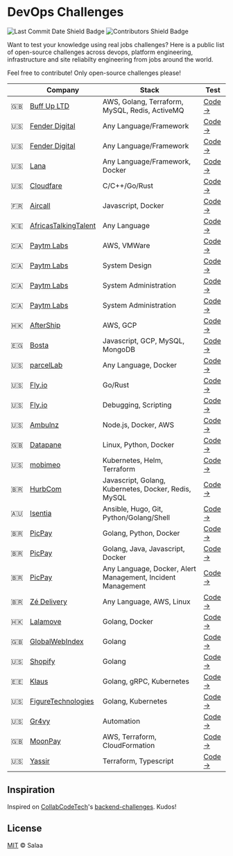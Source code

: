 # DevOps Challenges

![Last Commit Date Shield Badge](https://img.shields.io/github/last-commit/TomiwaAribisala-git/devops-challenges?color=F25A70&logo=github&style=for-the-badge)
![Contributors Shield Badge](https://img.shields.io/github/contributors-anon/TomiwaAribisala-git/devops-challenges?color=F25A70&logo=github&style=for-the-badge)

Want to test your knowledge using real jobs challenges? Here is a public list of open-source challenges across devops, platform engineering, infrastructure and site reliabilty engineering from jobs around the world.

Feel free to contribute! Only open-source challenges please!

| | Company | Stack | Test
|--|--|--|--
| :uk: | [Buff Up LTD](https://www.sportbuff.com/) | AWS, Golang, Terraform, MySQL, Redis, ActiveMQ| [Code →](https://github.com/buffup/DevopsTechTest)
| :us: | [Fender Digital](http://www.fender.com) | Any Language/Framework | [Code →](https://github.com/fenderdigital/devops-challenge)
| :us: | [Fender Digital](http://www.fender.com) | Any Language/Framework | [Code →](https://github.com/fenderdigital/platform-exercise)
| :us: | [Lana](https://www.ezplus.com/) | Any Language/Framework, Docker | [Code →](https://github.com/lana/sre-challenge)
| :us: | [Cloudfare](https://www.cloudflare.com/) | C/C++/Go/Rust | [Code →](https://github.com/cloudflare-hiring/cloudflare-2020-systems-engineering-assignment)
| :fr: | [Aircall](https://aircall.io) | Javascript, Docker | [Code →](https://github.com/aircall/sre-hiring-test)
| :kenya: | [AfricasTalkingTalent](https://africastalking.com/) | Any Language | [Code →](https://github.com/AfricasTalkingTalent/InfraCodeChallengeSeptember2018)
| :canada: | [Paytm Labs](http://paytmlabs.com/) | AWS, VMWare | [Code →](https://github.com/PaytmLabs/SREChallenge)
| :canada: | [Paytm Labs](http://paytmlabs.com/) | System Design | [Code →](https://github.com/PaytmLabs/PLAT-ENG-CHALLENGE)
| :canada: | [Paytm Labs](http://paytmlabs.com/) | System Administration | [Code →](https://github.com/PaytmLabs/SysAdminChallenge)
| :canada: | [Paytm Labs](http://paytmlabs.com/) | System Administration | [Code →](https://github.com/PaytmLabs/DevopsChallenge)
| :hong_kong: | [AfterShip](https://www.aftership.com) | AWS, GCP | [Code →](https://github.com/AfterShip/challenge/tree/site-reliability-engineer?tab=readme-ov-file)
| :egypt: | [Bosta](https://bosta.co) | Javascript, GCP, MySQL, MongoDB | [Code →](https://github.com/bostaapp/devops-assessment)
| :us: | [parcelLab]( https://parcellab.com) | Any Language, Docker | [Code →](https://github.com/parcelLab/challenge-site-reliability-engineer)
| :us: | [Fly.io](https://fly.io/) | Go/Rust | [Code →](https://github.com/fly-hiring/platform-challenge)
| :us: | [Fly.io](https://fly.io/) | Debugging, Scripting | [Code →](https://github.com/fly-hiring/infraops-challenge)
| :us: | [Ambulnz](http://www.ambulnz.com) | Node.js, Docker, AWS | [Code →](https://github.com/AmbulnzLLC/devops-challenge)
| :uk: | [Datapane](http://www.datapane.com) | Linux, Python, Docker | [Code →](https://github.com/datapane/infra-hiring-challenge)
| :us: | [mobimeo](https://mobimeo.com) | Kubernetes, Helm, Terraform | [Code →](https://github.com/mobimeo/infra-take-home-challenge)
| :brazil: | [HurbCom](https://www.hurb.com) | Javascript, Golang, Kubernetes, Docker, Redis, MySQL | [Code →](https://github.com/hurbcom/challenge-delta)
| :australia: | [Isentia](https://www.isentia.com/) | Ansible, Hugo, Git, Python/Golang/Shell | [Code →](https://github.com/Isentia/Coding-Challenge/blob/master/DevOps-Coding-Challenge.md)
| :brazil: | [PicPay](https://www.picpay.com) | Golang, Python, Docker | [Code →](https://github.com/PicPay/picpay-jr-devops-challenge)
| :brazil: | [PicPay](https://www.picpay.com) | Golang, Java, Javascript, Docker | [Code →](https://github.com/PicPay/picpay-loan-sre-interview-challenge)
| :brazil: | [PicPay](https://www.picpay.com) | Any Language, Docker, Alert Management, Incident Management | [Code →](https://github.com/PicPay/software-engineer-observability-challenge)
| :brazil: | [Zé Delivery](https://www.ze.delivery/) | Any Language, AWS, Linux | [Code →](https://github.com/ab-inbev-ze-company/ze-code-challenges/blob/master/devops-cloud.md)
| :hong_kong: | [Lalamove](http://lalamove.com) | Golang, Docker | [Code →](https://github.com/lalamove/challenge/blob/master/sre.md)
| :uk: | [GlobalWebIndex](https://www.gwi.com/) | Golang | [Code →](https://github.com/GlobalWebIndex/platform-go-challenge)
| :us: | [Shopify](https://shopify.engineering/) | Golang | [Code →](https://github.com/Shopify/infra-intern-assessment)
| :estonia: | [Klaus](https://klausapp.com) | Golang, gRPC, Kubernetes | [Code →](https://github.com/klausapp/softwareengineer-test-task)
| :us: | [FigureTechnologies](https://www.figure.com) | Golang, Kubernetes | [Code →](https://github.com/FigureTechnologies/devops-skills-assessment)
| :us: | [Gr4vy](https://github.com/gr4vy) | Automation | [Code →](https://github.com/gr4vy/platform-challenge)
| :uk: | [MoonPay](https://www.moonpay.com) | AWS, Terraform, CloudFormation | [Code →](https://github.com/moonpay/platform-challenge)
| :us: | [Yassir](https://yassir.com) | Terraform, Typescript | [Code →](https://github.com/YAtechnologies/platform-challenge)
## Inspiration

Inspired on [CollabCodeTech](https://github.com/CollabCodeTech)'s [backend-challenges](https://github.com/CollabCodeTech/backend-challenges). Kudos!

## License

[MIT](./LICENSE) © Salaa
